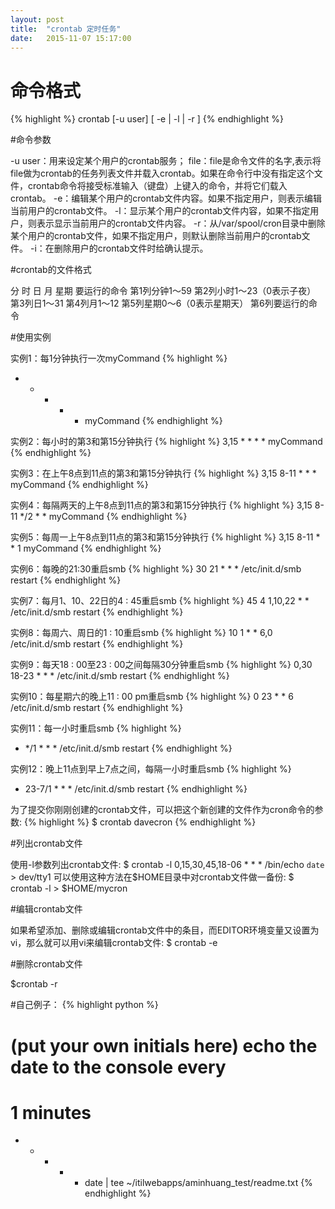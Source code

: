 ```yaml
---
layout: post
title:  "crontab 定时任务"
date:   2015-11-07 15:17:00
---
```


# 命令格式
{% highlight %}
crontab [-u user] [ -e | -l | -r ]
{% endhighlight %}


#命令参数

-u user：用来设定某个用户的crontab服务；
file：file是命令文件的名字,表示将file做为crontab的任务列表文件并载入crontab。如果在命令行中没有指定这个文件，crontab命令将接受标准输入（键盘）上键入的命令，并将它们载入crontab。
-e：编辑某个用户的crontab文件内容。如果不指定用户，则表示编辑当前用户的crontab文件。
-l：显示某个用户的crontab文件内容，如果不指定用户，则表示显示当前用户的crontab文件内容。
-r：从/var/spool/cron目录中删除某个用户的crontab文件，如果不指定用户，则默认删除当前用户的crontab文件。
-i：在删除用户的crontab文件时给确认提示。


#crontab的文件格式

分 时 日 月 星期 要运行的命令
第1列分钟1～59
第2列小时1～23（0表示子夜）
第3列日1～31
第4列月1～12
第5列星期0～6（0表示星期天）
第6列要运行的命令

#使用实例

实例1：每1分钟执行一次myCommand
{% highlight %}
* * * * * myCommand
{% endhighlight %}

实例2：每小时的第3和第15分钟执行
{% highlight %}
3,15 * * * * myCommand
{% endhighlight %}

实例3：在上午8点到11点的第3和第15分钟执行
{% highlight %}
3,15 8-11 * * * myCommand
{% endhighlight %}

实例4：每隔两天的上午8点到11点的第3和第15分钟执行
{% highlight %}
3,15 8-11 */2  *  * myCommand
{% endhighlight %}

实例5：每周一上午8点到11点的第3和第15分钟执行
{% highlight %}
3,15 8-11 * * 1 myCommand
{% endhighlight %}

实例6：每晚的21:30重启smb
{% highlight %}
30 21 * * * /etc/init.d/smb restart
{% endhighlight %}

实例7：每月1、10、22日的4 : 45重启smb
{% highlight %}
45 4 1,10,22 * * /etc/init.d/smb restart
{% endhighlight %}

实例8：每周六、周日的1 : 10重启smb
{% highlight %}
10 1 * * 6,0 /etc/init.d/smb restart
{% endhighlight %}

实例9：每天18 : 00至23 : 00之间每隔30分钟重启smb
{% highlight %}
0,30 18-23 * * * /etc/init.d/smb restart
{% endhighlight %}

实例10：每星期六的晚上11 : 00 pm重启smb
{% highlight %}
0 23 * * 6 /etc/init.d/smb restart
{% endhighlight %}

实例11：每一小时重启smb
{% highlight %}
* */1 * * * /etc/init.d/smb restart
{% endhighlight %}

实例12：晚上11点到早上7点之间，每隔一小时重启smb
{% highlight %}
* 23-7/1 * * * /etc/init.d/smb restart
{% endhighlight %}

为了提交你刚刚创建的crontab文件，可以把这个新创建的文件作为cron命令的参数:
{% highlight %}
$ crontab davecron
{% endhighlight %}

#列出crontab文件

使用-l参数列出crontab文件:
$ crontab -l
0,15,30,45,18-06 * * * /bin/echo `date` > dev/tty1
可以使用这种方法在$HOME目录中对crontab文件做一备份:
$ crontab -l > $HOME/mycron


#编辑crontab文件

如果希望添加、删除或编辑crontab文件中的条目，而EDITOR环境变量又设置为vi，那么就可以用vi来编辑crontab文件:
$ crontab -e


#删除crontab文件

$crontab -r



#自己例子：
{% highlight python %}
# (put your own initials here) echo the date to the console every
# 1 minutes
* * * * * date | tee ~/itilwebapps/aminhuang_test/readme.txt
{% endhighlight %}